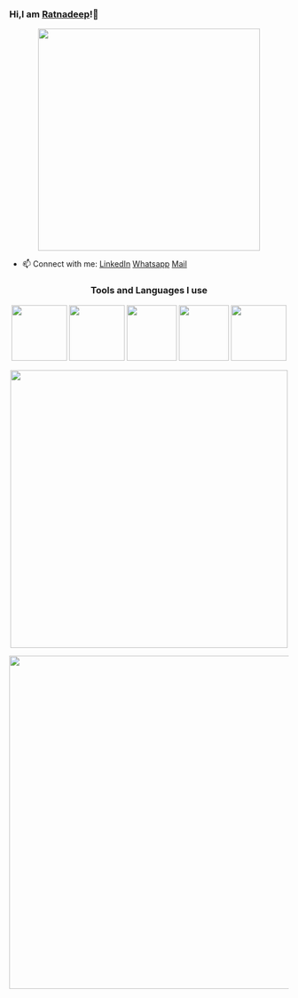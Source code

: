 ### Hi,I am [Ratnadeep](https://ratnadeepy.vercel.app)!👋                              
<p align="center">
  <img width="400" height="400" src="https://bit.ly/3jvDJuf">
</p>
                           
- 📫 Connect with me: [LinkedIn](https://www.linkedin.com/in/ratnadeep-yeleswarapu-14215420a/) [Whatsapp](https://wa.me/919177410501)
      [Mail](mailto:ratnadeepysvs@protonmail.com)
<h3 align='center'>Tools and Languages I use</h3>
<p align='center'>
      <a href='#'><img src='https://bit.ly/3qFuBVA' width="100" height="100"></a>
      <a href='#'><img src='https://bit.ly/2SJLhie' width="100" height="100"></a>
      <a href='#'><img src='https://bit.ly/3ydMAoB' width="90" height="100"></a>
      <a href='#'><img src='https://bit.ly/3jyFua4' width="90" height="100"></a>
      <a href='#'><img src='https://bit.ly/2TpOGmA' width="100" height="100"></a>
</p>
<p align="center">
  <img width="500"src="https://bit.ly/2UkJoZu">
</p>
<p align="center">
  <img width="600"src="https://bit.ly/3qGNeZq">
</p>
